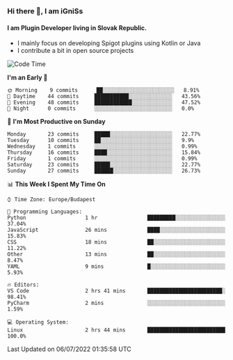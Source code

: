 ### Hi there 👋, I am iGniSs

#### I am Plugin Developer living in Slovak Republic.
- I mainly focus on developing Spigot plugins using Kotlin or Java
- I contribute a bit in open source projects

<!--START_SECTION:waka-->
![Code Time](http://img.shields.io/badge/Code%20Time-795%20hrs%2048%20mins-blue)

**I'm an Early 🐤** 

```text
🌞 Morning    9 commits      ██░░░░░░░░░░░░░░░░░░░░░░░   8.91% 
🌆 Daytime    44 commits     ███████████░░░░░░░░░░░░░░   43.56% 
🌃 Evening    48 commits     ████████████░░░░░░░░░░░░░   47.52% 
🌙 Night      0 commits      ░░░░░░░░░░░░░░░░░░░░░░░░░   0.0%

```
📅 **I'm Most Productive on Sunday** 

```text
Monday       23 commits     █████░░░░░░░░░░░░░░░░░░░░   22.77% 
Tuesday      10 commits     ██░░░░░░░░░░░░░░░░░░░░░░░   9.9% 
Wednesday    1 commits      ░░░░░░░░░░░░░░░░░░░░░░░░░   0.99% 
Thursday     16 commits     ████░░░░░░░░░░░░░░░░░░░░░   15.84% 
Friday       1 commits      ░░░░░░░░░░░░░░░░░░░░░░░░░   0.99% 
Saturday     23 commits     █████░░░░░░░░░░░░░░░░░░░░   22.77% 
Sunday       27 commits     ██████░░░░░░░░░░░░░░░░░░░   26.73%

```


📊 **This Week I Spent My Time On** 

```text
⌚︎ Time Zone: Europe/Budapest

💬 Programming Languages: 
Python                   1 hr                █████████░░░░░░░░░░░░░░░░   37.04% 
JavaScript               26 mins             ████░░░░░░░░░░░░░░░░░░░░░   15.83% 
CSS                      18 mins             ██░░░░░░░░░░░░░░░░░░░░░░░   11.22% 
Other                    13 mins             ██░░░░░░░░░░░░░░░░░░░░░░░   8.47% 
YAML                     9 mins              █░░░░░░░░░░░░░░░░░░░░░░░░   5.93%

🔥 Editors: 
VS Code                  2 hrs 41 mins       ████████████████████████░   98.41% 
PyCharm                  2 mins              ░░░░░░░░░░░░░░░░░░░░░░░░░   1.59%

💻 Operating System: 
Linux                    2 hrs 44 mins       █████████████████████████   100.0%

```


 Last Updated on 06/07/2022 01:35:58 UTC
<!--END_SECTION:waka-->